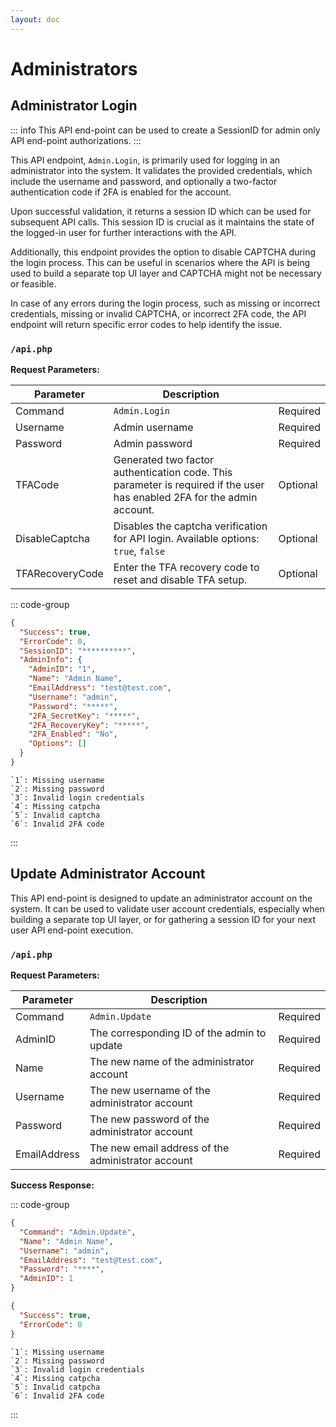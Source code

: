 ```yaml
---
layout: doc
---
```


# Administrators

## Administrator Login

::: info
This API end-point can be used to create a SessionID for admin only API end-point authorizations.
:::

This API endpoint, `Admin.Login`, is primarily used for logging in an administrator into the system. It validates the
provided credentials, which include the username and password, and optionally a two-factor authentication code if 2FA is
enabled for the account.

Upon successful validation, it returns a session ID which can be used for subsequent API calls. This session ID is
crucial as it maintains the state of the logged-in user for further interactions with the API.

Additionally, this endpoint provides the option to disable CAPTCHA during the login process. This can be useful in
scenarios where the API is being used to build a separate top UI layer and CAPTCHA might not be necessary or feasible.

In case of any errors during the login process, such as missing or incorrect credentials, missing or invalid CAPTCHA, or
incorrect 2FA code, the API endpoint will return specific error codes to help identify the issue.

### <Badge type="info" text="POST" /> `/api.php`

**Request Parameters:**

| Parameter       | Description                                                                                                             |          |
|-----------------|-------------------------------------------------------------------------------------------------------------------------|----------|
| Command         | `Admin.Login`                                                                                                           | Required | 
| Username        | Admin username                                                                                                          | Required | 
| Password        | Admin password                                                                                                          | Required | 
| TFACode         | Generated two factor authentication code. This parameter is required if the user has enabled 2FA for the admin account. | Optional |
| DisableCaptcha  | Disables the captcha verification for API login. Available options: `true`, `false`                                     | Optional |
| TFARecoveryCode | Enter the TFA recovery code to reset and disable TFA setup.                                                             | Optional |

::: code-group

```json [Success Response]
{
  "Success": true,
  "ErrorCode": 0,
  "SessionID": "**********",
  "AdminInfo": {
    "AdminID": "1",
    "Name": "Admin Name",
    "EmailAddress": "test@test.com",
    "Username": "admin",
    "Password": "*****",
    "2FA_SecretKey": "*****",
    "2FA_RecoveryKey": "*****",
    "2FA_Enabled": "No",
    "Options": []
  }
}
```

```text [Error Codes]
`1`: Missing username
`2`: Missing password
`3`: Invalid login credentials
`4`: Missing catpcha
`5`: Invalid captcha
`6`: Invalid 2FA code
```

:::

## Update Administrator Account

This API end-point is designed to update an administrator account on the system. It can be used to validate user account
credentials, especially when building a separate top UI layer, or for gathering a session ID for your next user API
end-point execution.

### <Badge type="tip" text="POST" /> `/api.php`

**Request Parameters:**

| Parameter    | Description                                        |          |
|--------------|----------------------------------------------------|----------|
| Command      | `Admin.Update`                                     | Required | 
| AdminID      | The corresponding ID of the admin to update        | Required |
| Name         | The new name of the administrator account          | Required |
| Username     | The new username of the administrator account      | Required |
| Password     | The new password of the administrator account      | Required |
| EmailAddress | The new email address of the administrator account | Required |

**Success Response:**

::: code-group

```json [Success Response]
{
  "Command": "Admin.Update",
  "Name": "Admin Name",
  "Username": "admin",
  "EmailAddress": "test@test.com",
  "Password": "****",
  "AdminID": 1
}
```

```json [Error Response]
{
  "Success": true,
  "ErrorCode": 0
}
```

```text [Error Codes]
`1`: Missing username
`2`: Missing password
`3`: Invalid login credentials
`4`: Missing catpcha
`5`: Invalid catpcha
`6`: Invalid 2FA code
```

:::
